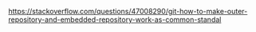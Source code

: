 https://stackoverflow.com/questions/47008290/git-how-to-make-outer-repository-and-embedded-repository-work-as-common-standal